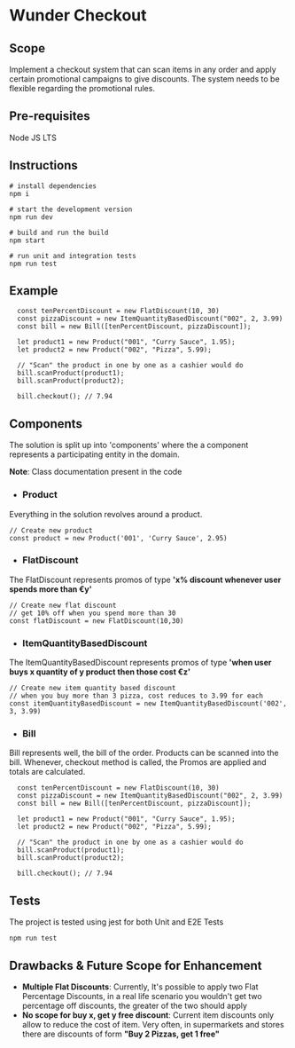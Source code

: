 # Wunder Checkout

## Scope
Implement a checkout system that can scan items in any order and apply certain promotional
campaigns to give discounts. The system needs to be flexible regarding the promotional rules.


## Pre-requisites
Node JS LTS

## Instructions
```
# install dependencies
npm i
```

```
# start the development version
npm run dev
```

```
# build and run the build
npm start
```

```
# run unit and integration tests
npm run test
```

## Example
```
  const tenPercentDiscount = new FlatDiscount(10, 30)
  const pizzaDiscount = new ItemQuantityBasedDiscount("002", 2, 3.99)
  const bill = new Bill([tenPercentDiscount, pizzaDiscount]);
  
  let product1 = new Product("001", "Curry Sauce", 1.95);
  let product2 = new Product("002", "Pizza", 5.99);

  // "Scan" the product in one by one as a cashier would do
  bill.scanProduct(product1);
  bill.scanProduct(product2);

  bill.checkout(); // 7.94
```


## Components
The solution is split up into 'components' where the a component represents a participating entity in the domain.

**Note**: Class documentation present in the code

- ### Product
Everything in the solution revolves around a product.
```
// Create new product
const product = new Product('001', 'Curry Sauce', 2.95)
```

- ### FlatDiscount
The FlatDiscount represents promos of type **'x% discount whenever user spends more than €y'**
```
// Create new flat discount
// get 10% off when you spend more than 30
const flatDiscount = new FlatDiscount(10,30)
```

- ### ItemQuantityBasedDiscount
The ItemQuantityBasedDiscount represents promos of type **'when user buys x quantity of y product then those cost €z'**
```
// Create new item quantity based discount
// when you buy more than 3 pizza, cost reduces to 3.99 for each
const itemQuantityBasedDiscount = new ItemQuantityBasedDiscount('002', 3, 3.99)
```

- ### Bill
Bill represents well, the bill of the order. Products can be scanned into the bill. Whenever, checkout method is called, the Promos are applied and totals are calculated.
```
  const tenPercentDiscount = new FlatDiscount(10, 30)
  const pizzaDiscount = new ItemQuantityBasedDiscount("002", 2, 3.99)
  const bill = new Bill([tenPercentDiscount, pizzaDiscount]);
  
  let product1 = new Product("001", "Curry Sauce", 1.95);
  let product2 = new Product("002", "Pizza", 5.99);

  // "Scan" the product in one by one as a cashier would do
  bill.scanProduct(product1);
  bill.scanProduct(product2);

  bill.checkout(); // 7.94
```


## Tests
The project is tested using jest for both Unit and E2E Tests

```
npm run test
```

## Drawbacks & Future Scope for Enhancement
- **Multiple Flat Discounts**: Currently, It's possible to apply two Flat Percentage Discounts, in a real life scenario you wouldn't get two percentage off discounts, the greater of the two should apply
- **No scope for buy x, get y free discount**: Current item discounts only allow to reduce the cost of item. Very often, in supermarkets and stores there are discounts of form **"Buy 2 Pizzas, get 1 free"**
